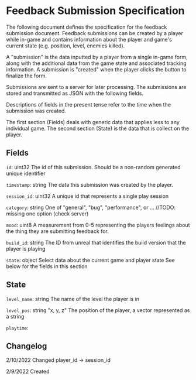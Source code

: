 
# Feedback Submission Specification

The following document defines the specification for the feedback submission document.
Feedback submissions can be created by a player while in-game and contains information about the player and game's current state (e.g. position, level, enemies killed).

A "submission" is the data inputted by a player from a single in-game form, along with the additional data from the game state and associated tracking information.
A submission is "created" when the player clicks the button to finalize the form.

Submissions are sent to a server for later processing.
The submissions are stored and transmitted as JSON with the following fields. 

Descriptions of fields in the present tense refer to the time when the submission was created.


The first section (Fields) deals with generic data that applies less to any individual game. 
The second section (State) is the data that is collect on the player.


## Fields



`id`: uint32
The id of this submission.
Should be a non-random generated unique identifier


`timestamp`: string
The data this submission was created by the player.


`session_id`: uint32
A unique id that represents a single play session


`category`: string
One of "general", "bug", "performance", or ... //TODO: missing one option (check server)

`mood`: uint8
A measurement from 0-5 representing the players feelings about the thing they are submitting feedback for.



`build_id`: string
The ID from unreal that identifies the build version that the player is playing


`state`: object
Select data about the current game and player state 
See below for the fields in this section


## State



`level_name`: string
The name of the level the player is in


`level_pos`: string "x, y, z"
The position of the player, a vector represented as a string

`playtime`: 






## Changelog

2/10/2022 Changed player_id -> session_id

2/9/2022 Created

